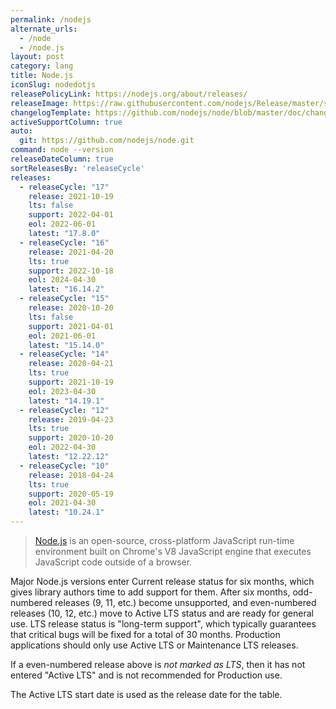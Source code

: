 ```yaml
---
permalink: /nodejs
alternate_urls:
  - /node
  - /node.js
layout: post
category: lang
title: Node.js
iconSlug: nodedotjs
releasePolicyLink: https://nodejs.org/about/releases/
releaseImage: https://raw.githubusercontent.com/nodejs/Release/master/schedule.svg?sanitize=true
changelogTemplate: https://github.com/nodejs/node/blob/master/doc/changelogs/CHANGELOG_V__RELEASE_CYCLE__.md#__LATEST__
activeSupportColumn: true
auto:
  git: https://github.com/nodejs/node.git
command: node --version
releaseDateColumn: true
sortReleasesBy: 'releaseCycle'
releases:
  - releaseCycle: "17"
    release: 2021-10-19
    lts: false
    support: 2022-04-01
    eol: 2022-06-01
    latest: "17.8.0"
  - releaseCycle: "16"
    release: 2021-04-20
    lts: true
    support: 2022-10-18
    eol: 2024-04-30
    latest: "16.14.2"
  - releaseCycle: "15"
    release: 2020-10-20
    lts: false
    support: 2021-04-01
    eol: 2021-06-01
    latest: "15.14.0"
  - releaseCycle: "14"
    release: 2020-04-21
    lts: true
    support: 2021-10-19
    eol: 2023-04-30
    latest: "14.19.1"
  - releaseCycle: "12"
    release: 2019-04-23
    lts: true
    support: 2020-10-20
    eol: 2022-04-30
    latest: "12.22.12"
  - releaseCycle: "10"
    release: 2018-04-24
    lts: true
    support: 2020-05-19
    eol: 2021-04-30
    latest: "10.24.1"
---
```


> [Node.js](https://nodejs.org/) is an open-source, cross-platform JavaScript run-time environment built on Chrome's V8 JavaScript engine that executes JavaScript code outside of a browser.

Major Node.js versions enter Current release status for six months, which gives library authors time to add support for them. After six months, odd-numbered releases (9, 11, etc.) become unsupported, and even-numbered releases (10, 12, etc.) move to Active LTS status and are ready for general use. LTS release status is "long-term support", which typically guarantees that critical bugs will be fixed for a total of 30 months. Production applications should only use Active LTS or Maintenance LTS releases.

If a even-numbered release above is _not marked as LTS_, then it has not entered "Active LTS" and is not recommended for Production use.

The Active LTS start date is used as the release date for the table.
